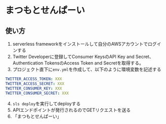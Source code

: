 # まつもとせんぱーい

## 使い方

1. serverless frameworkをインストールして自分のAWSアカウントでログインする
2. Twitter Developerに登録してConsumer KeysのAPI Key and Secret、Authentication TokensのAccess Token and Secretを取得する。
3. プロジェクト直下に`env.yml`を作成して、以下のように環境変数を記述する

```yml
TWITTER_ACCESS_TOKEN: XXX
TWITTER_ACCESS_SECRET: XXX
TWITTER_CONSUMER_KEY: XXX
TWITTER_CONSUMER_SECRET: XXX
```

4. `sls deploy`を実行してdeployする
5. APIエンドポイントが発行されるのでGETリクエストを送る
6. 「まつもとせんぱーい」
